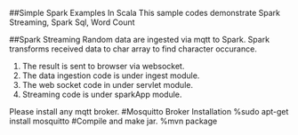 ##Simple Spark Examples In Scala
This sample codes demonstrate Spark Streaming, Spark Sql, Word Count

##Spark Streaming
Random data are ingested via mqtt to Spark. Spark transforms received data to char array to find character occurance.
1. The result is sent to browser via websocket.
2. The data ingestion code is under ingest module.
3. The web socket code in under servlet module.
4. Streaming code is under sparkApp module.

Please install any mqtt broker.
#Mosquitto Broker Installation
%sudo apt-get install mosquitto
#Compile and make jar.
%mvn package

